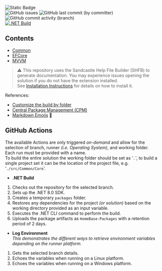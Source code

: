 ![Static Badge](https://img.shields.io/badge/repo-homebase-blue?style=for-the-badge)\
![GitHub issues](https://img.shields.io/github/issues/KevinDHeath/HomeBase?style=plastic)
![GitHub last commit (by committer)](https://img.shields.io/github/last-commit/KevinDHeath/HomeBase?label=last%20commit&style=plastic)
![GitHub commit activity (branch)](https://img.shields.io/github/commit-activity/m/KevinDHeath/HomeBase?style=plastic)\
[![.NET Build](https://github.com/KevinDHeath/HomeBase/actions/workflows/dotnet.yml/badge.svg)](https://github.com/KevinDHeath/HomeBase/actions/workflows/dotnet.yml)

## Contents
- [Common](src/Common/README.md)
- [EFCore](src/EFCore/README.md)
- [MVVM](src/MVVM/README.md)

>:warning: This repository uses the Sandcastle Help File Builder (SHFB) to generate documentation. You may experience issues opening the solution if you do not have the extension installed.\
See [Installation Instructions](https://ewsoftware.github.io/SHFB/html/8c0c97d0-c968-4c15-9fe9-e8f3a443c50a.htm) for details on how to install it.

References:
- [Customize the build by folder](https://learn.microsoft.com/en-us/visualstudio/msbuild/customize-by-directory)
- [Central Package Management (CPM)](https://learn.microsoft.com/en-us/nuget/consume-packages/central-package-management)
- [Markdown Emojis](https://github.com/ikatyang/emoji-cheat-sheet/blob/master/README.md) :high_brightness:

## GitHub Actions
The available Actions are only triggered _on-demand_ and allow for the selection of branch, runner _(i.e. Operating System)_, and working folder. Each run must be provided with a name.\
To build the entire solution the working folder should be set as '`.`', to build a single project set it can be the location of the project file, e.g. '`./src/Common/Core`'.

- **.NET Build**
1. Checks out the repository for the selected branch.
2. Sets up the .NET 8.0 SDK.
3. Creates a temporary `packages` folder.
4. Restores any dependencies for the project _(or solution)_ based on the working directory provided as an input variable.
5. Executes the .NET CLI command to perform the build.
6. Uploads the package artifacts as `HomeBase-Packages` with a retention period of 2 days.

- **Log Environment**\
_This demonstrates the different ways to retrieve environment variables depending on the runner platform._
1. Gets the selected branch details.
2. Echoes the variables when running on a Linux platform.
3. Echoes the variables when running on a Windows platform.
